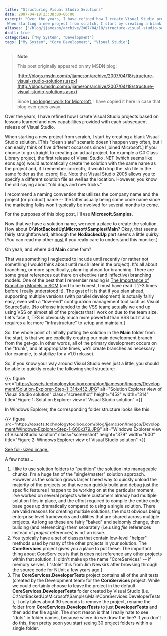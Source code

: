 ```yaml
---
title: "Structuring Visual Studio Solutions"
date: 2007-04-18T23:38:00-06:00
excerpt: "Over the years, I have refined how I create Visual Studio projects based on lessons learned and new capabilities provided with each subsequent release of Visual Studio. 
 When starting a new project from scratch, I start by creating a blank Visual Studio..."
aliases: ["/blog/jjameson/archive/2007/04/18/structure-visual-studio-solutions.aspx"]
draft: true
categories: ["My System", "Development"]
tags: ["My System", "Core Development", "Visual Studio"]
---
```


> **Note**
>
> This post originally appeared on my MSDN blog:
>
> [http://blogs.msdn.com/b/jjameson/archive/2007/04/18/structure-visual-studio-solutions.aspx](http://blogs.msdn.com/b/jjameson/archive/2007/04/18/structure-visual-studio-solutions.aspx)
>
> Since [I no longer work for Microsoft](/blog/jjameson/2011/09/02/last-day-with-microsoft), I have copied it here in case that blog                 ever goes away.

Over the years, I have refined how I create Visual Studio projects based on lessons         learned and new capabilities provided with each subsequent release of Visual Studio.

When starting a new project from scratch, I start by creating a blank Visual Studio         solution. [This "clean slate" scenario doesn't happen very often, but I can easily         think of five different occasions since I joined Microsoft.] If you choose to go         straight to creating an actual project, for example a C# Class Library project,         the first release of Visual Studio .NET (which seems like eons ago) would automatically         create the solution with the same name as the project and, if I remember correctly,         it would drop the .sln file in the same folder as the .csproj file. Note that Visual         Studio 2005 allows you to specify a different solution file as well as the location.         However, you know the old saying about "old dogs and new tricks."

I recommend a naming convention that utilizes the company name and the project (or         product) name -- the latter usually being some code name since the marketing folks         won't typically be involved for several months to come.

For the purposes of this blog post, I'll use **Microsoft.Samples**.

Now that we have a solution name, we need a place to create the solution. How about         **C:\NotBackedUp\Microsoft\Samples\Main**? Okay, that seems fairly         straightforward, although the **NotBackedUp** part seems a little quirky.         (You can read my other [post](/blog/jjameson/2007/03/22/backedup-and-notbackedup) if you really care to understand this moniker.)

Oh yeah, and where did **Main** come from?

That was something I neglected to include until recently (or rather not something         I would think about until much later in the project). It's all about branching,         or more specifically, planning ahead for branching. There are some great references         out there on effective (and inffective) branching models. One of the best that I         remember reading is [The Importance of Branching Models in SCM](http://downloads.seapine.com/pub/papers/SCMBranchingModels.pdf) (and to be honest, I must have         read it 2-3 times before I really understood it). The gyst of it is that if you         plan ahead, supporting multiple versions (with parallel development) is actually         fairly easy, even with a "low-end" configuration management tool such as Visual         SourceSafe. [No offense intended to the VSS team; actually we end up using VSS on         almost all of the projects that I work on due to the team size. Let's face it, TFS         is obviously much more powerful than VSS but it also requires a lot more "infrastructure"         to setup and maintain.]

So, the whole point of initially putting the solution in the **Main**         folder from the start, is that we are explicitly creating our main development branch         from the get-go. In other words, all of the primary development occurs on the "trunk",         and at appropriate times, we'll create branches as necessary (for example, to stabilize         for a v1.0 release).

So, if you know your way around Visual Studio even just a little, you should be         able to quickly create the following shell structure:

{{< figure
src="https://assets.technologytoolbox.com/blog/jjameson/Images/Development/Solution-Explorer-Step-1-314x452.JPG"
alt="Solution Explorer view of Visual Studio solution"
class="screenshot"
height="452"
width="314"
title="Figure 1: Solution Explorer view of Visual Studio solution" >}}

In Windows Explorer, the corresponding folder structure looks like this:

{{< figure
src="https://assets.technologytoolbox.com/blog/jjameson/Images/Development/Windows-Explorer-Step-1-600x379.JPG"
alt="Windows Explorer view of Visual Studio solution"
class="screenshot"
height="379"
width="600"
title="Figure 2: Windows Explorer view of Visual Studio solution" >}}

[See full-sized image.](https://assets.technologytoolbox.com/blog/jjameson/Images/Development/Windows-Explorer-Step-1-767x485.JPG)

A few notes...

1. I like to use solution folders to "partition" the solution into manageable chunks.
   I'm a huge fan of the "single/master" solution approach. However as the solution
   grows larger I need way to quickly unload the majority of the projects so that we
   can quickly build and debug just the specific features I happen to be working on
   at the particular moment. I've worked on several projects where customers already
   had multiple solution files in place, and the effort required to compile the entire
   code base goes up dramatically compared to using a single solution. There are valid
   reasons for creating multiple solutions, the most obvious being enterprise level
   frameworks and utilities that are shared across multiple projects. As long as these
   are fairly "baked" and seldomly change, then building (and referencing) them separately
   (i.e.using *file* references instead of *project* references) is not an
   issue.
2. You typically have a set of classes that contain low-level "helper" methods used
   by many of the other projects in your solution. The **CoreServices**
   project gives you a place to put these. The important thing about CoreServices is
   that is does not reference any other projects within that solution. [I didn't make
   up the name "CoreServices" -- if memory serves, I "stole" this from Jim Newkirk
   after browsing through the source code for NUnit a few years ago.]
3. The **CoreServices.DeveloperTests** project contains all of the unit
   tests (created by the Development team) for the **CoreServices** project.
   While we could certainly choose to leave the project in the default **CoreServices.DeveloperTests** folder created by Visual Studio (i.e. C:\NotBackedUp\Microsoft\Samples\Main\CoreServices.DeveloperTests),
   it only takes about 30 seconds to remove the project, rename the folder from **CoreServices.DeveloperTests** to just **DeveloperTests**
   and then add the file again. The short reason is that I really hate to see "dots"
   in folder names, because where do we draw the line? If you don't do this, then pretty
   soon you start seeing 30 project folders within a single folder.

